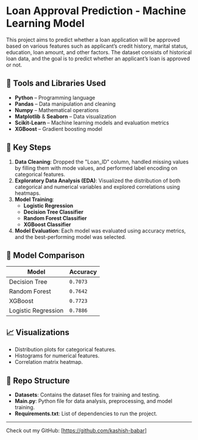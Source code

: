 # Loan Approval Prediction - Machine Learning Model

This project aims to predict whether a loan application will be approved based on various features such as applicant’s credit history, marital status, education, loan amount, and other factors. The dataset consists of historical loan data, and the goal is to predict whether an applicant’s loan is approved or not.


## 🧰 Tools and Libraries Used

- **Python** – Programming language
- **Pandas** – Data manipulation and cleaning
- **Numpy** – Mathematical operations
- **Matplotlib** & **Seaborn** – Data visualization
- **Scikit-Learn** – Machine learning models and evaluation metrics
- **XGBoost** – Gradient boosting model


## 📝 Key Steps

1. **Data Cleaning**: Dropped the "Loan_ID" column, handled missing values by filling them with mode values, and performed label encoding on categorical features.
2. **Exploratory Data Analysis (EDA)**: Visualized the distribution of both categorical and numerical variables and explored correlations using heatmaps.
3. **Model Training**: 
   - **Logistic Regression**
   - **Decision Tree Classifier**
   - **Random Forest Classifier**
   - **XGBoost Classifier**
4. **Model Evaluation**: Each model was evaluated using accuracy metrics, and the best-performing model was selected.

## 📝 Model Comparison

| Model                  | Accuracy   |
|------------------------|------------|
| Decision Tree          | `0.7073` |
| Random Forest          | `0.7642` |
| XGBoost                | `0.7723` |
| Logistic Regression    | `0.7886` |

## 📈 Visualizations

- Distribution plots for categorical features.
- Histograms for numerical features.
- Correlation matrix heatmap.


## 📂 Repo Structure

- **Datasets**: Contains the dataset files for training and testing.
- **Main.py**: Python file for data analysis, preprocessing, and model training.
- **Requirements.txt**: List of dependencies to run the project.



---

  
Check out my GitHub: [https://github.com/kashish-babar]
